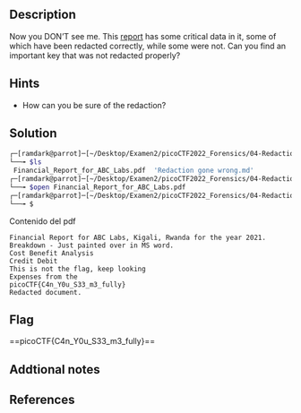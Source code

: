 ## Description
Now you DON’T see me. This [report](https://artifacts.picoctf.net/c/84/Financial_Report_for_ABC_Labs.pdf) has some critical data in it, some of which have been redacted correctly, while some were not. Can you find an important key that was not redacted properly?
## Hints
+ How can you be sure of the redaction?

## Solution
``` bash 
┌─[ramdark@parrot]─[~/Desktop/Examen2/picoCTF2022_Forensics/04-Redaction_gone_wrong]
└──╼ $ls 
 Financial_Report_for_ABC_Labs.pdf  'Redaction gone wrong.md'
┌─[ramdark@parrot]─[~/Desktop/Examen2/picoCTF2022_Forensics/04-Redaction_gone_wrong]
└──╼ $open Financial_Report_for_ABC_Labs.pdf 
┌─[ramdark@parrot]─[~/Desktop/Examen2/picoCTF2022_Forensics/04-Redaction_gone_wrong]
└──╼ $

```
Contenido del pdf 
``` 
Financial Report for ABC Labs, Kigali, Rwanda for the year 2021.
Breakdown - Just painted over in MS word.
Cost Benefit Analysis
Credit Debit
This is not the flag, keep looking
Expenses from the
picoCTF{C4n_Y0u_S33_m3_fully}
Redacted document.

```


## Flag
==picoCTF{C4n_Y0u_S33_m3_fully}== 



## Addtional notes


## References
